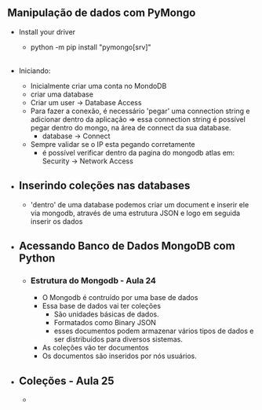 ## Manipulação de dados com PyMongo

- Install your driver
    - python -m pip install "pymongo[srv]"
<br><br>
- Iniciando:
    - Inicialmente criar uma conta no MondoDB
    - criar uma database
    - Criar um user -> Database Access
    - Para fazer a conexão, é necessário 'pegar' uma connection string e adicionar dentro da aplicação => essa connection string é possível pegar dentro do mongo, na área de connect da sua database.
        - database -> Connect
    - Sempre validar se o IP esta pegando corretamente
        - é possível verificar dentro da pagina do mongodb atlas em: Security -> Network Access


- ## Inserindo coleções nas databases
    - 'dentro' de uma database podemos criar um document e inserir ele via mongodb, através de uma estrutura JSON e logo em seguida inserir os dados 


- ## Acessando Banco de Dados MongoDB com Python
    - ### Estrutura do Mongodb - Aula 24
        - O Mongodb é contruído por uma base de dados
        - Essa base de dados vai ter coleções
            - São unidades básicas de dados. 
            - Formatados como Binary JSON
            - esses documentos podem armazenar vários tipos de dados e ser distribuídos para diversos sistemas.
        - As coleções vão ter documentos
        - Os documentos são inseridos por nós usuários.


- ## Coleções - Aula 25
    - 